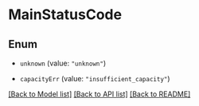 # MainStatusCode

## Enum


* `unknown` (value: `"unknown"`)

* `capacityErr` (value: `"insufficient_capacity"`)


[[Back to Model list]](../README.md#documentation-for-models) [[Back to API list]](../README.md#documentation-for-api-endpoints) [[Back to README]](../README.md)


